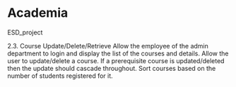 # Academia
ESD_project

2.3. Course Update/Delete/Retrieve
Allow the employee of the admin department to login and display the list of the courses and
details. Allow the user to update/delete a course. If a prerequisite course is updated/deleted then
the update should cascade throughout. Sort courses based on the number of students registered
for it.
